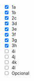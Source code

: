 - [x] 1a
- [x] 1b
- [x] 2c
- [x] 3d
- [x] 3e
- [x] 3f
- [x] 3g
- [x] 3h
- [ ] 4i
- [ ] 4j
- [ ] 4k
- [ ] 4l
- [ ] Opcional
